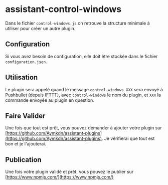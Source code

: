 # assistant-control-windows

Dans le fichier `control-windows.js` on retrouve la structure minimale à utiliser pour créer un autre plugin.

## Configuration

Si vous avez besoin de configuration, elle doit être stockée dans le fichier `configuration.json`.

## Utilisation

Le plugin sera appelé quand le message `control-windows_XXX` sera envoyé à Pushbullet (depuis IFTTT), avec `control-windows` le nom du plugin, et `XXX` la commande envoyée au plugin en question.

## Faire Valider

Une fois que tout est prêt, vous pouvez demander à ajouter votre plugin sur [https://github.com/Aymkdn/assistant-plugins](https://github.com/Aymkdn/assistant-plugins). Je vérifierai que tout est bon et je l'ajouterai.

## Publication

Une fois votre plugin validé et prêt, vous pouvez le publier sur [https://www.npmjs.com/](https://www.npmjs.com/)
